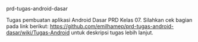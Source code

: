 prd-tugas-android-dasar

Tugas pembuatan aplikasi Android Dasar PRD Kelas 07. Silahkan cek bagian pada link berikut: https://github.com/emilhamep/prd-tugas-android-dasar/wiki/Tugas-Android untuk deskripsi tugas lebih lanjut.
